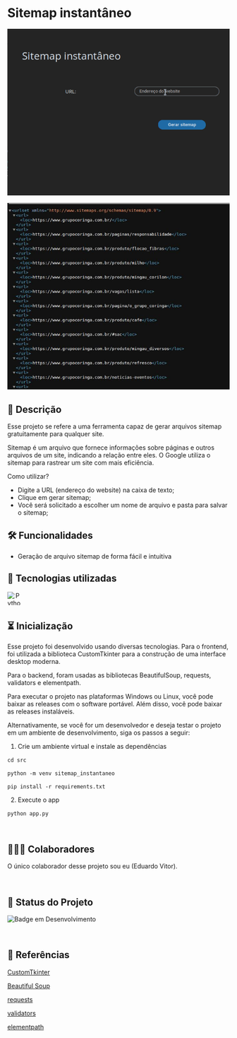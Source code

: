 
# Sitemap instantâneo

![Gif do projeto](img/app.gif)

![Screenshot do arquivo](img/screenshot_file.jpg)


## 📖 Descrição

Esse projeto se refere a uma ferramenta capaz de gerar arquivos sitemap gratuitamente para qualquer site. 

Sitemap é um arquivo que fornece informações sobre páginas e outros arquivos de um site, indicando a relação entre eles. O Google utiliza o sitemap para rastrear um site com mais eficiência.

Como utilizar?

- Digite a URL (endereço do website) na caixa de texto;
- Clique em gerar sitemap;
- Você será solicitado a escolher um nome de arquivo e pasta para salvar o sitemap;
  

## 🛠️ Funcionalidades

- Geração de arquivo sitemap de forma fácil e intuitiva


## 📡 Tecnologias utilizadas

<div align="center"> 
<img align="left" alt="Python" height="30" width="30" src="https://cdn.jsdelivr.net/gh/devicons/devicon/icons/python/python-original.svg">
</div>
<br/><br/>

## ⏳ Inicialização

Esse projeto foi desenvolvido usando diversas tecnologias. 
Para o frontend, foi utilizada a biblioteca CustomTkinter para a construção de uma interface desktop moderna. 

Para o backend, foram usadas as bibliotecas BeautifulSoup, requests, validators e elementpath.

Para executar o projeto nas plataformas Windows ou Linux, você pode baixar as releases com o software portável. Além disso, você pode baixar as releases instaláveis. 

Alternativamente, se você for um desenvolvedor e deseja testar o projeto em um ambiente de desenvolvimento, siga os passos a seguir:

1. Crie um ambiente virtual e instale as dependências

```shell
cd src
```

```shell
python -m venv sitemap_instantaneo
```

```shell
pip install -r requirements.txt
```

2. Execute o app

```shell
python app.py
```

<br/>

## 🤵🤵‍♀️ Colaboradores

O único colaborador desse projeto sou eu (Eduardo Vitor).

<br/>

## 🔎 Status do Projeto

![Badge em Desenvolvimento](https://img.shields.io/badge/Status-Finalizado-blue)

<br/>

## 📑 Referências
[CustomTkinter](https://github.com/TomSchimansky/CustomTkinter)

[Beautiful Soup](https://beautiful-soup-4.readthedocs.io/en/latest/)

[requests](https://pypi.org/project/requests/)

[validators](https://pypi.org/project/requests/)

[elementpath](https://pypi.org/project/elementpath/)
